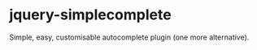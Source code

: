 jquery-simplecomplete
=====================

Simple, easy, customisable autocomplete plugin (one more alternative). 
